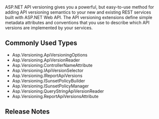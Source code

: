 ﻿ASP.NET API versioning gives you a powerful, but easy-to-use method for adding API versioning semantics to your new
and existing REST services built with ASP.NET Web API. The API versioning extensions define simple metadata attributes
and conventions that you use to describe which API versions are implemented by your services.

## Commonly Used Types

- Asp.Versioning.ApiVersioningOptions
- Asp.Versioning.ApiVersionReader
- Asp.Versioning.ControllerNameAttribute
- Asp.Versioning.IApiVersionSelector
- Asp.Versioning.IReportApiVersions
- Asp.Versioning.ISunsetPolicyBuilder
- Asp.Versioning.ISunsetPolicyManager
- Asp.Versioning.QueryStringApiVersionReader
- Asp.Versioning.ReportApiVersionsAttribute

## Release Notes


